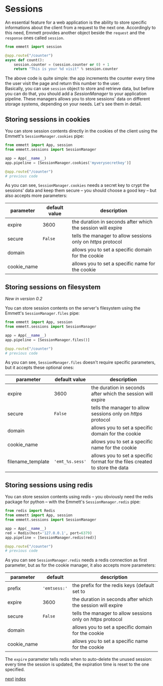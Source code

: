 Sessions
========

An essential feature for a web application is the ability to store specific informations about the client from a request to the next one. Accordingly to this need, Emmett provides another object beside the `request` and the `response` ones called `session`.

```python
from emmett import session

@app.route("/counter")
async def count():
    session.counter = (session.counter or 0) + 1
    return "This is your %d visit" % session.counter
```

The above code is quite simple: the app increments the counter every time the user visit the page and return this number to the user.   
Basically, you can use `session` object to store and retrieve data, but before you can do that, you should add a *SessionManager* to your application pipeline. These managers allows you to store sessions' data on different storage systems, depending on your needs. Let's see them in detail.

Storing sessions in cookies
---------------------------
You can store session contents directly in the cookies of the client using the Emmett's `SessionManager.cookies` pipe:

```python
from emmett import App, session
from emmett.sessions import SessionManager

app = App(__name__)
app.pipeline = [SessionManager.cookies('myverysecretkey')]

@app.route("/counter")
# previous code
```

As you can see, `SessionManager.cookies` needs a secret key to crypt the sessions' data and keep them secure – you should choose a good key – but also accepts more parameters:

| parameter | default value | description |
| --- | --- | --- |
| expire | 3600 | the duration in seconds after which the session will expire |
| secure | `False` | tells the manager to allow sessions only on *https* protocol |
| domain | | allows you to set a specific domain for the cookie |
| cookie\_name | | allows you to set a specific name for the cookie |

Storing sessions on filesystem
------------------------------
*New in version 0.2*

You can store session contents on the server's filesystem using the Emmett's `SessionManager.files` pipe:

```python
from emmett import App, session
from emmett.sessions import SessionManager

app = App(__name__)
app.pipeline = [SessionManager.files()]

@app.route("/counter")
# previous code
```

As you can see, `SessionManager.files` doesn't require specific parameters, but it accepts these optional ones:

| parameter | default value | description |
| --- | --- | --- |
| expire | 3600 | the duration in seconds after which the session will expire |
| secure | `False` | tells the manager to allow sessions only on *https* protocol |
| domain | | allows you to set a specific domain for the cookie |
| cookie\_name | | allows you to set a specific name for the cookie |
| filename_template | `'emt_%s.sess'` | allows you to set a specific format for the files created to store the data |

Storing sessions using redis
----------------------------
You can store session contents using *redis* – you obviously need the redis package for python – with the Emmett's `SessionManager.redis` pipe:

```python
from redis import Redis
from emmett import App, session
from emmett.sessions import SessionManager

app = App(__name__)
red = Redis(host='127.0.0.1', port=6379)
app.pipeline = [SessionManager.redis(red)]

@app.route("/counter")
# previous code
```

As you can see `SessionManager.redis` needs a redis connection as first parameter, but as for the cookie manager, it also accepts more parameters:

| parameter | default | description |
| --- | --- | --- |
| prefix | `'emtsess:'` | the prefix for the redis keys (default set to |
| expire | 3600 | the duration in seconds after which the session will expire |
| secure | `False` | tells the manager to allow sessions only on *https* protocol |
| domain | | allows you to set a specific domain for the cookie |
| cookie\_name | | allows you to set a specific name for the cookie |

The `expire` parameter tells redis when to auto-delete the unused session: every time the session is updated, the expiration time is reset to the one specified.


[next](languages.md)
[index](README.md)